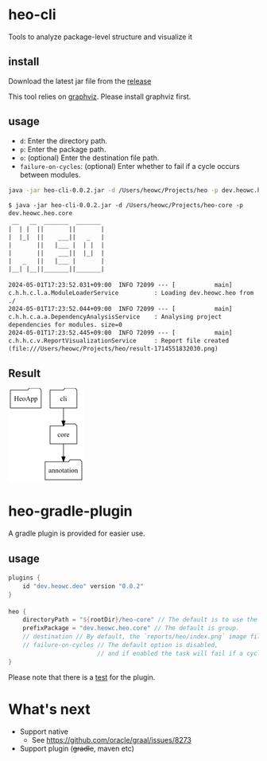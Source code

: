 # heo-cli

Tools to analyze package-level structure and visualize it

## install

Download the latest jar file from the [release](https://github.com/heowc/heo/releases)

This tool relies on [graphviz](https://graphviz.org/). Please install graphviz first.

## usage

- `d`: Enter the directory path.
- `p`: Enter the package path.
- `o`: (optional) Enter the destination file path.
- `failure-on-cycles`: (optional) Enter whether to fail if a cycle occurs between modules.

```bash
java -jar heo-cli-0.0.2.jar -d /Users/heowc/Projects/heo -p dev.heowc.heo
```

```text
$ java -jar heo-cli-0.0.2.jar -d /Users/heowc/Projects/heo-core -p dev.heowc.heo.core
 __   __  _______  _______
|  | |  ||       ||       |
|  |_|  ||    ___||   _   |
|       ||   |___ |  | |  |
|       ||    ___||  |_|  |
|   _   ||   |___ |       |
|__| |__||_______||_______|

2024-05-01T17:23:52.031+09:00  INFO 72099 --- [           main] c.h.h.c.l.a.ModuleLoaderService          : Loading dev.heowc.heo from ./
2024-05-01T17:23:52.044+09:00  INFO 72099 --- [           main] c.h.h.c.a.a.DependencyAnalysisService    : Analysing project dependencies for modules. size=0
2024-05-01T17:23:52.445+09:00  INFO 72099 --- [           main] c.h.h.c.v.ReportVisualizationService     : Report file created  (file:///Users/heowc/Projects/heo/result-1714551832030.png)
```

## Result

![image sample](./docs/sample.png)

# heo-gradle-plugin

A gradle plugin is provided for easier use.

## usage

```groovy
plugins {
    id "dev.heowc.deo" version "0.0.2"
}

heo {
    directoryPath = "${rootDir}/heo-core" // The default is to use the root path.
    prefixPackage = "dev.heowc.heo.core" // The default is group.
    // destination // By default, the `reports/heo/index.png` image file is created under the build path.
    // failure-on-cycles // The default option is disabled, 
                         // and if enabled the task will fail if a cycle occurs.
}
```

Please note that there is a [test](it/gradle-plugin/build.gradle) for the plugin.

# What's next

- Support native
  - See https://github.com/oracle/graal/issues/8273
- Support plugin (~~gradle~~, maven etc)
